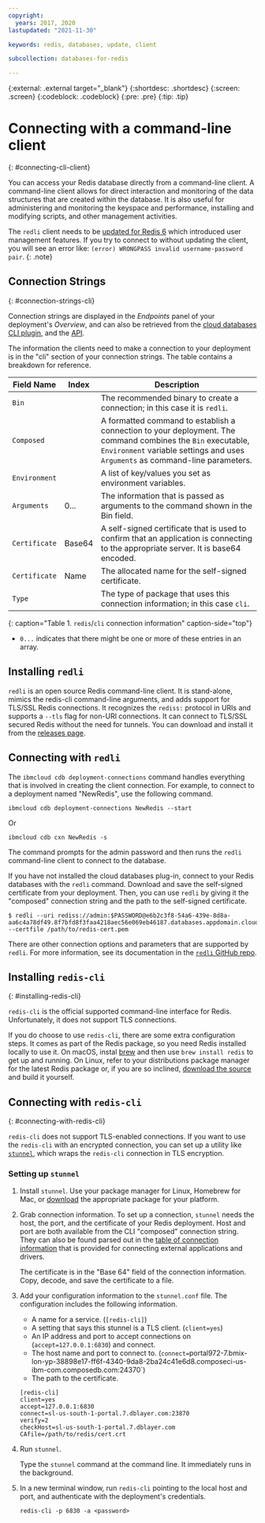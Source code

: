 ```yaml
---
copyright:
  years: 2017, 2020
lastupdated: "2021-11-30"

keywords: redis, databases, update, client

subcollection: databases-for-redis

---
```


{:external: .external target="_blank"}
{:shortdesc: .shortdesc}
{:screen: .screen}
{:codeblock: .codeblock}
{:pre: .pre}
{:tip: .tip}


# Connecting with a command-line client
{: #connecting-cli-client}

You can access your Redis database directly from a command-line client. A command-line client allows for direct interaction and monitoring of the data structures that are created within the database. It is also useful for administering and monitoring the keyspace and performance, installing and modifying scripts, and other management activities.

The `redli` client needs to be [updated for Redis 6](https://github.com/IBM-Cloud/redli/releases) which introduced user management features. If you try to connect to without updating the client, you will see an error like: `(error) WRONGPASS invalid username-password pair`. 
{: .note}

## Connection Strings
{: #connection-strings-cli}

Connection strings are displayed in the _Endpoints_ panel of your deployment's _Overview_, and can also be retrieved from the [cloud databases CLI plugin](/docs/databases-cli-plugin?topic=databases-cli-plugin-cdb-reference#deployment-connections), and the [API](https://{DomainName}/apidocs/cloud-databases-api#discover-connection-information-for-a-deployment-f-e81026).

The information the clients need to make a connection to your deployment is in the "cli" section of your connection strings. The table contains a breakdown for reference.

Field Name|Index|Description
----------|-----|-----------
`Bin`||The recommended binary to create a connection; in this case it is `redli`.
`Composed`||A formatted command to establish a connection to your deployment. The command combines the `Bin` executable, `Environment` variable settings and uses `Arguments` as command-line parameters.
`Environment`||A list of key/values you set as environment variables.
`Arguments`|0...|The information that is passed as arguments to the command shown in the Bin field.
`Certificate`|Base64|A self-signed certificate that is used to confirm that an application is connecting to the appropriate server. It is base64 encoded.
`Certificate`|Name|The allocated name for the self-signed certificate.
`Type`||The type of package that uses this connection information; in this case `cli`. 
{: caption="Table 1. `redis`/`cli` connection information" caption-side="top"}

* `0...` indicates that there might be one or more of these entries in an array.

## Installing `redli`

`redli` is an open source Redis command-line client. It is stand-alone, mimics the redis-cli command-line arguments, and adds support for TLS/SSL Redis connections. It recognizes the `rediss:` protocol in URIs and  supports a `--tls` flag for non-URI connections. It can connect to TLS/SSL secured Redis without the need for tunnels. You can download and install it from the [releases page](https://github.com/IBM-Cloud/redli/releases). 

## Connecting with `redli`

The `ibmcloud cdb deployment-connections` command handles everything that is involved in creating the client connection. For example, to connect to a deployment named  "NewRedis", use the following command.

```
ibmcloud cdb deployment-connections NewRedis --start
```
Or
```
ibmcloud cdb cxn NewRedis -s
```

The command prompts for the admin password and then runs the `redli` command-line client to connect to the database.

If you have not installed the cloud databases plug-in, connect to your Redis databases with the `redli` command. Download and save the self-signed certificate from your deployment. Then, you can use `redli` by giving it the "composed" connection string and the path to the self-signed certificate. 

```
$ redli --uri rediss://admin:$PASSWORD@e6b2c3f8-54a6-439e-8d8a-aa6c4a78df49.8f7bfd8f3faa4218aec56e069eb46187.databases.appdomain.cloud:32371/0 --certfile /path/to/redis-cert.pem
```

There are other connection options and parameters that are supported by `redli`. For more information, see its documentation in the [`redli` GitHub repo](https://github.com/IBM-Cloud/redli).

## Installing `redis-cli`
{: #installing-redis-cli}

`redis-cli` is the official supported command-line interface for Redis. Unfortunately, it does not support TLS connections.

If you do choose to use `redis-cli`, there are some extra configuration steps. It comes as part of the Redis package, so you need Redis installed locally to use it. On macOS, instal [brew](http://brew.sh) and then use `brew install redis` to get up and running. On Linux, refer to your distributions package manager for the latest Redis package or, if you are so inclined, [download the source](http://redis.io/download) and build it yourself. 

## Connecting with `redis-cli`
{: #connecting-with-redis-cli}

`redis-cli` does not support TLS-enabled connections. If you want to use the `redis-cli` with an encrypted connection, you can set up a utility like [`stunnel`](https://www.stunnel.org/index.html), which wraps the `redis-cli` connection in TLS encryption.

### Setting up `stunnel`

1. Install `stunnel`. Use your package manager for Linux, Homebrew for Mac, or [download](https://www.stunnel.org/downloads.html) the appropriate package for your platform.

2. Grab connection information.
   To set up a connection, `stunnel` needs the host, the port, and the certificate of your Redis deployment. Host and port are both available from the CLI "composed" connection string. They can also be found parsed out in the [table of connection information](/docs/databases-for-redis?topic=databases-for-redis-connection-strings#the-redis-section) that is provided for connecting external applications and drivers.

   The certificate is in the  "Base 64" field of the connection information. Copy, decode, and save the certificate to a file.

3. Add your configuration information to the `stunnel.conf` file. The configuration includes the following information.
    - A name for a service. (`[redis-cli]`)
    - A setting that says this stunnel is a TLS client. (`client=yes`)
    - An IP address and port to accept connections on (`accept=127.0.0.1:6830`) and connect.
    - The host name and port to connect to. (`connect=`portal972-7.bmix-lon-yp-38898e17-ff6f-4340-9da8-2ba24c41e6d8.composeci-us-ibm-com.composedb.com:24370`)
    - The path to the certificate.
    
    ```shell
    [redis-cli]
    client=yes  
    accept=127.0.0.1:6830  
    connect=sl-us-south-1-portal.7.dblayer.com:23870
    verify=2  
    checkHost=sl-us-south-1-portal.7.dblayer.com 
    CAfile=/path/to/redis/cert.crt
    ```

4. Run `stunnel`.

    Type the `stunnel` command at the command line. It immediately runs in the background.
    
5. In a new terminal window, run `redis-cli` pointing to the local host and port, and authenticate with the deployment's credentials.

    ```shell
    redis-cli -p 6830 -a <password>
    ```






